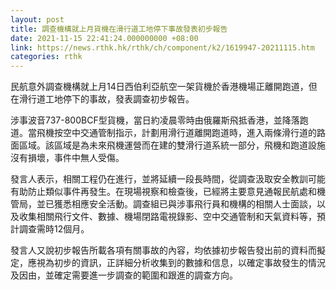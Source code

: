 ```yaml
---
layout: post
title: 調查機構就上月貨機在滑行道工地停下事故發表初步報告
date: 2021-11-15 22:41:24.000000000 +08:00
link: https://news.rthk.hk/rthk/ch/component/k2/1619947-20211115.htm
categories: rthk
---
```


民航意外調查機構就上月14日西伯利亞航空一架貨機於香港機場正離開跑道，但在滑行道工地停下的事故，發表調查初步報告。

涉事波音737-800BCF型貨機，當日約凌晨零時由俄羅斯飛抵香港，並降落跑道。當飛機按空中交通管制指示，計劃用滑行道離開跑道時，進入兩條滑行道的路面區域。該區域是為未來飛機運營而在建的雙滑行道系統一部分，飛機和跑道設施沒有損壞，事件中無人受傷。

發言人表示，相關工程仍在進行，並將延續一段長時間，從調查汲取安全教訓可能有助防止類似事件再發生。在現場視察和檢查後，已經將主要意見通報民航處和機管局，並已獲悉相應安全活動。調查組已與涉事飛行員和機構的相關人士面談，以及收集相關飛行文件、數據、機場閉路電視錄影、空中交通管制和天氣資料等，預計調查需時12個月。

發言人又說初步報告所載各項有關事故的內容，均依據初步報告發出前的資料而擬定，應視為初步的資訊，正詳細分析收集到的數據和信息，以確定事故發生的情況及因由，並確定需要進一步調查的範圍和跟進的調查方向。
